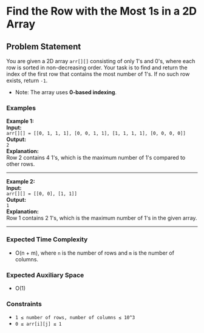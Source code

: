 # Find the Row with the Most 1s in a 2D Array

## Problem Statement

You are given a 2D array `arr[][]` consisting of only 1's and 0's, where each row is sorted in non-decreasing order. Your task is to find and return the index of the first row that contains the most number of 1's. If no such row exists, return `-1`.

- Note: The array uses **0-based indexing**.

### Examples

**Example 1:**  
**Input:**  
`arr[][] = [[0, 1, 1, 1], [0, 0, 1, 1], [1, 1, 1, 1], [0, 0, 0, 0]]`  
**Output:**  
`2`  
**Explanation:**  
Row 2 contains 4 1's, which is the maximum number of 1's compared to other rows.

---

**Example 2:**  
**Input:**  
`arr[][] = [[0, 0], [1, 1]]`  
**Output:**  
`1`  
**Explanation:**  
Row 1 contains 2 1's, which is the maximum number of 1's in the given array.

---

### Expected Time Complexity
- O(n + m), where `n` is the number of rows and `m` is the number of columns.

### Expected Auxiliary Space
- O(1)

### Constraints
- `1 ≤ number of rows, number of columns ≤ 10^3`
- `0 ≤ arr[i][j] ≤ 1`